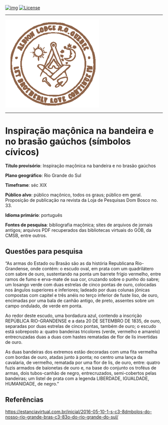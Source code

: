 <!-- ENTETE -->
[![img](https://img.shields.io/badge/Cycle%20de%20Vie-Édition-339999)](https://franc-maconnerie.ca)
[![License](https://img.shields.io/badge/Licence-MIT-blue)](LICENSE)

---

<div>
    <a target="_blank" href="https://franc-maconnerie.ca">
      <img src="images/logo.png" alt="Julio Torres Freemasonry" width="300"/>
    </a>
</div>

--- 

<!-- FIN ENTETE -->
# Inspiração maçônica na bandeira e no brasão gaúchos (símbolos cívicos)

**Título provisório**: Inspiração maçônica na bandeira e no brasão gaúchos

**Plano geográfico**: Rio Grande do Sul

**Timeframe**: séc XIX

**Público alvo**: público maçônico, todos os graus; público em geral. Proposição de publicação na revista da Loja de Pesquisas Dom Bosco no. 33.

**Idioma primário**: português

**Fontes de pesquisa**: bibliografia maçônica; sites de arquivos de jornais antigos; arquivos PDF recuperados das bibliotecas virtuais do GOB, da CMSB, entre outros.

## Questões para pesquisa 

“As armas do Estado ou Brasão são as da história Republicana Rio-Grandense, onde contém: o escudo oval, em prata com um quadrilátero com sabre de ouro, sustentando na ponta um barrete frígio vermelho, entre ramos de fumo e erva-mate de sua cor, cruzando sobre o punho do sabre; um losango verde com duas estrelas de cinco pontas de ouro, colocadas nos ângulos superiores e inferiores; ladeado por duas colunas jônicas compostas com capitel e três anéis no terço inferior de fuste liso, de ouro, encimadas por uma bala de canhão antigo, de preto, assentes sobre um campo ondulado, de verde em ponta.

Ao redor deste escudo, uma bordadura azul, contendo a inscrição REPÚBLICA RIO-GRANDENSE e a data 20 DE SETEMBRO DE 1835, de ouro, separadas por duas estrelas de cinco pontas, também de ouro; o escudo está sobreposto a: quatro bandeiras tricolores (verde, vermelho e amarelo) entrecruzadas duas a duas com hastes rematadas de flor de lis invertidas de ouro.

As duas bandeiras dos extremos estão decoradas com uma fita vermelha com bordas de ouro, atadas junto à ponta; no centro uma lança da cavalaria, de vermelho, rematada por uma flor de lis, de ouro, entre: quatro fuzis armados de baionetas de ouro e, na base do conjunto os troféus de armas, dois tubos-canhão de negro, entrecruzados, semi-cobertos pelas bandeiras; um listel de prata com a legenda LIBERDADE, IGUALDADE, HUMANIDADE, de negro.”

## Referências

https://estanciavirtual.com.br/inicial/2016-05-10-1-s-c3-8dmbolos-do-nosso-rio-grande-bras-c3-83o-do-rio-grande-do-sul/ 
